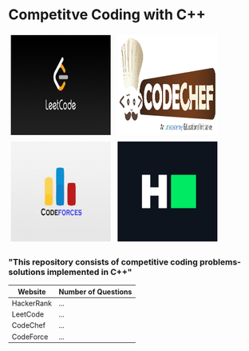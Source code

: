 # Competitve Coding with C++

<img src="images/LeetCode_Sharing.png" style=" height:200px; width:200px; padding:5px;"/>

<img src="images/1200px-Codechef(new)_logo.svg.png" style="height:200px; width:200px;padding:5px;"/>

<img src="images/codefoces.jpg"  style="height:200px;width:200px;padding:5px;"/>

<img src="images/HackerRank_Icon-1000px.png" style="height:200px;width:200px;padding:5px;"/>

### "This repository consists of competitive coding problems-solutions implemented in C++"

| Website | Number of Questions |
| ----------- | ----------- |
| HackerRank | ... |
| LeetCode | ... |
|CodeChef|...|
|CodeForce|...|

